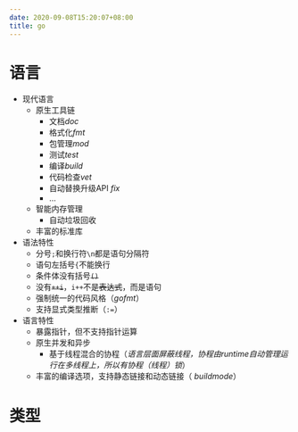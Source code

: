 ```yaml
---
date: 2020-09-08T15:20:07+08:00
title: go
---
```


# 语言

- 现代语言
	- 原生工具链
		- 文档*doc*
		- 格式化*fmt*
		- 包管理*mod*
		- 测试*test*
		- 编译*build*
		- 代码检查*vet*
		- 自动替换升级API *fix*
		- ...
	- 智能内存管理
		- 自动垃圾回收
	- 丰富的标准库
- 语法特性
	- 分号`;`和换行符`\n`都是语句分隔符
	- 语句左括号`{`不能换行
	- 条件体没有括号~~`()`~~
	- 没有~~`++i`~~，`i++`不是~~表达式~~，而是语句
	- 强制统一的代码风格（*gofmt*）
	- 支持显式类型推断（`:=`）
- 语言特性
	- 暴露指针，但不支持指针运算
	- 原生并发和异步
		- 基于线程混合的协程（*语言层面屏蔽线程，协程由runtime自动管理运行在多线程上，所以有协程（线程）锁*）
	- 丰富的编译选项，支持静态链接和动态链接（ *buildmode*）

# 类型
